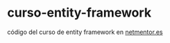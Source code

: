# curso-entity-framework
código del curso de entity framework en [netmentor.es](https://www.netmentor.es/curso/curso-entity-framework])

